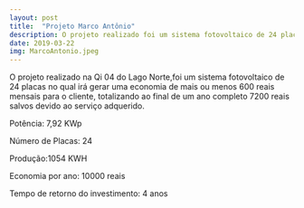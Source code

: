 ```yaml
---
layout: post
title:  "Projeto Marco Antônio"
description: O projeto realizado foi um sistema fotovoltaico de 24 placas no  [...]
date: 2019-03-22
img: MarcoAntonio.jpeg
---
```


O projeto realizado na Qi 04 do Lago Norte,foi um sistema fotovoltaico de 24 placas no qual irá gerar uma economia de mais ou menos 600 reais mensais para o cliente, totalizando ao final de um ano completo 7200 reais salvos devido ao serviço adquerido. 

Potência: 7,92 KWp

Número de Placas: 24

Produção:1054 KWH

Economia por ano: 10000 reais

Tempo de retorno do investimento: 4 anos
